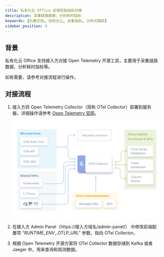 ```yaml
---
title: 私有化云 Office 前端性能指标对接
description: 采集链路数据，分析耗时指标
keywords: [石墨文档, 协同办公, 采集指标, 分布式跟踪]
sidebar_position: 3
---
```


## 背景

私有化云 Office 支持接入方对接 Open Telemetry 开源工具，主要用于采集链路数据、分析耗时指标等。

如有需要，请参考对接流程进行操作。

## 对接流程

1. 接入方将 Open Telemetry Collector（简称 OTel Collector）部署到服务器，详细操作请参考 [Open Telemetry 官网](https://opentelemetry.io/docs/)。

   ![open-telemetry.png](../image/awesome/open-telemetry.png)

2. 在接入方 Admin Panel（https://接入方域名/admin-panel/） 中修改前端配置项           “_RUNTIME_ENV__.OTLP_URL” 参数，指向 OTel Collector。

3. 根据 Open Telemetry 开源方案将 OTel Collector 数据存储到 Kafka 或者 Jaeger 中，用来查询和观测数据。

